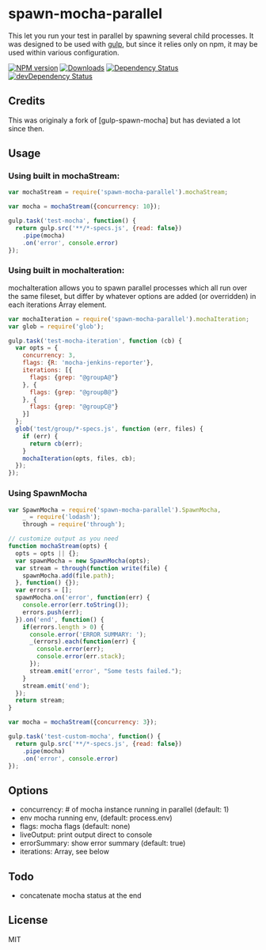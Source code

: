 # spawn-mocha-parallel

This let you run your test in parallel by spawning several child processes.
It was designed to be used with [gulp][gulp], but since it relies only
on npm, it may be used within various configuration.

[![NPM version](http://img.shields.io/npm/v/spawn-mocha-parallel.svg)](https://npmjs.org/package/spawn-mocha-parallel) 
[![Downloads](http://img.shields.io/npm/dm/spawn-mocha-parallel.svg)](https://npmjs.org/package/spawn-mocha-parallel)
[![Dependency Status](https://david-dm.org/sebv/spawn-mocha-parallel.svg)](https://david-dm.org/sebv/spawn-mocha-parallel)
[![devDependency Status](https://david-dm.org/sebv/spawn-mocha-parallel/dev-status.svg)](https://david-dm.org/sebv/spawn-mocha-parallel#info=devDependencies)

## Credits

This was originaly a fork of [gulp-spawn-mocha] but has deviated a lot since
then.

## Usage

### Using built in mochaStream:

```js
var mochaStream = require('spawn-mocha-parallel').mochaStream;

var mocha = mochaStream({concurrency: 10});

gulp.task('test-mocha', function() {
  return gulp.src('**/*-specs.js', {read: false}) 
    .pipe(mocha)
    .on('error', console.error)
});

```

### Using built in mochaIteration:

mochaIteration allows you to spawn parallel processes which all run over the same fileset, but differ by whatever
options are added (or overridden) in each iterations Array element.

```js
var mochaIteration = require('spawn-mocha-parallel').mochaIteration;
var glob = require('glob');

gulp.task('test-mocha-iteration', function (cb) {
  var opts = {
    concurrency: 3,
    flags: {R: 'mocha-jenkins-reporter'},
    iterations: [{
      flags: {grep: "@groupA@"}
    }, {
      flags: {grep: "@groupB@"}
    }, {
      flags: {grep: "@groupC@"}
    }]
  };
  glob('test/group/*-specs.js', function (err, files) {
    if (err) {
      return cb(err);
    }
    mochaIteration(opts, files, cb);
  });
});
```

### Using SpawnMocha

```js
var SpawnMocha = require('spawn-mocha-parallel').SpawnMocha,
    _ = require('lodash');
    through = require('through');

// customize output as you need
function mochaStream(opts) {
  opts = opts || {};
  var spawnMocha = new SpawnMocha(opts);
  var stream = through(function write(file) {
    spawnMocha.add(file.path);
  }, function() {});
  var errors = [];
  spawnMocha.on('error', function(err) {
    console.error(err.toString());
    errors.push(err);
  }).on('end', function() {
    if(errors.length > 0) {
      console.error('ERROR SUMMARY: ');
      _(errors).each(function(err) {
        console.error(err);
        console.error(err.stack);
      });
      stream.emit('error', "Some tests failed.");
    }
    stream.emit('end');
  });
  return stream;
}

var mocha = mochaStream({concurrency: 3});

gulp.task('test-custom-mocha', function() {
  return gulp.src('**/*-specs.js', {read: false}) 
    .pipe(mocha)
    .on('error', console.error)
});

```

## Options

- concurrency: # of mocha instance running in parallel (default: 1)
- env mocha running env, (default: process.env)
- flags: mocha flags (default: none)
- liveOutput: print output direct to console
- errorSummary: show error summary (default: true)
- iterations: Array, see below


## Todo

- concatenate mocha status at the end

## License

MIT

  [gulp]: http://gulpjs.com/ "gulp.js"
  [mocha]: http://visionmedia.github.io/mocha/ "Mocha"
